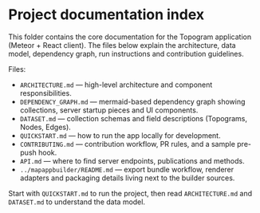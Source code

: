 # Project documentation index

This folder contains the core documentation for the Topogram application (Meteor + React client). The files below explain the architecture, data model, dependency graph, run instructions and contribution guidelines.

Files:

- `ARCHITECTURE.md` — high-level architecture and component responsibilities.
- `DEPENDENCY_GRAPH.md` — mermaid-based dependency graph showing collections, server startup pieces and UI components.
- `DATASET.md` — collection schemas and field descriptions (Topograms, Nodes, Edges).
- `QUICKSTART.md` — how to run the app locally for development.
- `CONTRIBUTING.md` — contribution workflow, PR rules, and a sample pre-push hook.
- `API.md` — where to find server endpoints, publications and methods.
- `../mapappbuilder/README.md` — export bundle workflow, renderer adapters and packaging details living next to the builder sources.

Start with `QUICKSTART.md` to run the project, then read `ARCHITECTURE.md` and `DATASET.md` to understand the data model.
